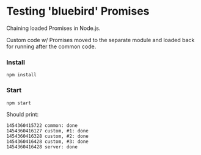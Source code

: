 # Testing 'bluebird' Promises
Chaining loaded Promises in Node.js.

Custom code w/ Promises moved to the separate module and loaded back
for running after the common code. 

### Install

`npm install`

### Start

`npm start`

Should print:

```
1454360415722 common: done
1454360416127 custom, #1: done
1454360416328 custom, #2: done
1454360416428 custom, #3: done
1454360416428 server: done
```
